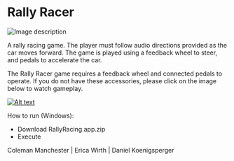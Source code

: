 # Rally Racer

![Image description](RallyCarImage.jpg)

A rally racing game. The player must follow audio directions provided as the car moves forward. The game is played using a feedback wheel to steer, and pedals to accelerate the car.

The Rally Racer game requires a feedback wheel and connected pedals to operate. If you do not have these accessories, please click on the image below to watch gameplay.

[![Alt text](https://img.youtube.com/vi/3-K5XINgDO4/0.jpg)](https://www.youtube.com/watch?v=3-K5XINgDO4&feature=emb_title)

How to run (Windows):
* Download RallyRacing.app.zip
* Execute


Coleman Manchester | Erica Wirth | Daniel Koenigsperger
